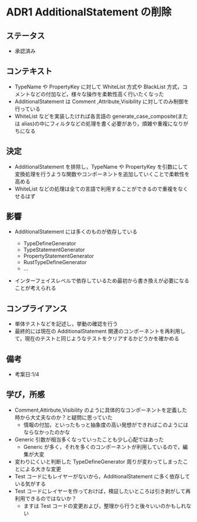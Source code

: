 # ADR1 AdditionalStatement の削除

## ステータス

- 承認済み

## コンテキスト

- TypeName や PropertyKey に対して WhiteList 方式や BlackList 方式，コメントなどの付加など，様々な操作を柔軟性高く行いたくなった
- AdditionalStatement は Comment ,Attribute,Visibility に対してのみ制御を行っている
- WhiteList などを実装したければ各言語の generate_case_composite(または alias)の中にフィルタなどの処理を書く必要があり，煩雑や重複になりがちになる

## 決定

- AdditionalStatement を排除し，TypeName や PropertyKey を引数にして変換処理を行うような関数やコンポーネントを追加していくことで柔軟性を高める
- WhiteList などの処理は全ての言語で利用することができるので重複をなくせるはず

## 影響

- AdditionalStatement には多くのものが依存している

  - TypeDefineGenerator
  - TypeStatementGenerator
  - PropertyStatementGenerator
  - RustTypeDefineGenerator
  - ...

- インターフェイスレベルで依存しているため最初から書き換えが必要になることが考えられる

## コンプライアンス

- 単体テストなどを記述し，挙動の確認を行う
- 最終的には現在の AdditionalStatement 関連のコンポーネントを再利用して，現在のテストと同じようなテストをクリアするかどうかを確かめる

## 備考

- 考案日:1/4

## 学び，所感

- Comment,Attirbute,Visibility のように具体的なコンポーネントを定義した時から大丈夫なのか？と疑問に思っていた
  - 情報の付加，といったもっと抽象度の高い発想ができればこのようにはならなかったのかな
- Generic 引数が相当多くなっていったことも少し心配ではあった
  - Generic が多く，それを多くのコンポーネントが利用しているので，編集が大変
- 変わりにくいと判断した TypeDefineGenerator 周りが変わってしまったことによる大きな変更
- Test コードにもレイヤーがないから，AdditionalStatement に多く依存している気がする
- Test コードにレイヤーを作っておけば，検証したいところは引き剥がして再利用できるのではないか？
  - ますは Test コードの変更および，整理から行うと後々いいのかもしれない
